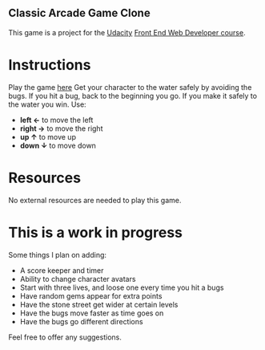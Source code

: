## Classic Arcade Game Clone
This game is a project for the [Udacity](https://udacity.com) [Front End Web Developer course](https://udacity.com/course/front-end-web-developer-nanodegree--nd001/).

# Instructions
Play the game [here](https://tommcginty.github.io/frontend-nanodegree-arcade-game/)
Get your character to the water safely by avoiding the bugs.
If you hit a bug, back to the beginning you go. If you make it safely to the water you win.
Use:
* **left ←** to move the left
* **right →** to move the right
* **up ↑** to move up
* **down ↓** to move down

# Resources
No external resources are needed to play this game.

# This is a work in progress
Some things I plan on adding:
* A score keeper and timer
* Ability to change character avatars
* Start with three lives, and loose one every time you hit a bugs
* Have random gems appear for extra points
* Have the stone street get wider at certain levels
* Have the bugs move faster as time goes on
* Have the bugs go different directions

Feel free to offer any suggestions.
